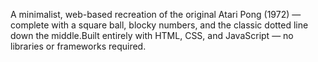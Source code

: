 A minimalist, web-based recreation of the original Atari Pong (1972) 
— complete with a square ball, blocky numbers, and the classic dotted 
line down the middle.Built entirely with HTML, CSS, and JavaScript 
— no libraries or frameworks required.